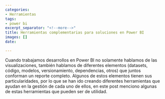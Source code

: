 ```yaml
---
categories:
- Herramientas
tags:
- power bi
excerpt_separator: "<!--more-->"
title: Herramientas complementarias para soluciones en Power BI
images: []
date: 

---
```

Cuando trabajamos desarrollos en Power BI no solamente hablamos de las visualizaciones, también hablamos de diferentes elementos (datasets, código, modelos, versionamiento, dependencias, otros) que juntos conforman un reporte completo. Algunos de estos elementos tienen sus particularidades, por lo que se han ido creando diferentes herramientas que ayudan en la gestión de cada uno de ellos, en este post menciono algunas de estas herramientas que pueden ser de utilidad.

<!--more-->
